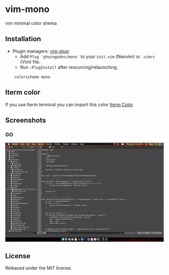# vim-mono

vim minimal color shema

## Installation

- Plugin managers: [vim-plug](https://github.com/junegunn/vim-plug):
  + Add `Plug 'phucngodev/mono'` to your `init.vim` (Neovim) or `.vimrc` (Vim) file.
  + Run `:PlugInstall` after resourcing/relaunching.


```vimrc
    colorscheme mono
```

## Iterm color

If you use Iterm terminal you can import this color 
[Iterm Color](Mono.itermcolors)

## Screenshots

### GO

![GO](go_preview.png?raw=true "GO syntax")

## License

Released under the MIT license.
